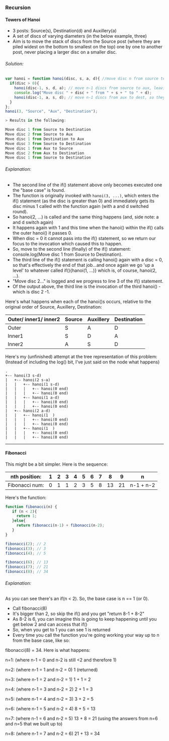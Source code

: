 ### Recursion
#### Towers of Hanoi
* 3 posts: Source(s), Destination(d) and Auxillery(a)
* A set of discs of varying diameters (in the below example, three)
* Aim is to move the stack of discs from the Source post (where they are piled widest on the bottom to smallest on the top) one by one to another post, never placing a larger disc on a smaller disc.

###### Solution:
```javascript
var hanoi = function hanoi(disc, s, a, d){ //move disc n from source to dest
  if(disc > 0){
    hanoi(disc-1, s, d, a); // move n-1 discs from source to aux, leaving the bigger one (above on dest)
    console.log("Move disc " + disc + " from " + s + " to " + d);
    hanoi(disc-1, a, s, d); // move n-1 discs from aux to dest, so they all sit on top of biggest disc, n
  }
};
hanoi(3, "Source", "Aux", "Destination");

> Results in the following:

Move disc 1 from Source to Destination
Move disc 2 from Source to Aux
Move disc 1 from Destination to Aux
Move disc 3 from Source to Destination
Move disc 1 from Aux to Source
Move disc 2 from Aux to Destination
Move disc 1 from Source to Destination
```

###### Explanation:
* The second line of the if() statement above only becomes executed one the "base case" is found.
* The function is originally invoked with `hanoi(3, ...)`, which enters the if() statement (as the disc is greater than 0) and immediately gets its disc minus 1 called with the function again (with a and d switched round).
* So hanoi(2, ...) is called and the same thing happens (and, side note: a and d switch again)
* It happens again with 1 and this time when the hanoi() within the if() calls the outer hanoi() it passes 0.
* When disc = 0 it cannot pass into the if() statement, so we return our focus to the invocation which caused this to happen.
* So, move to the second line (finally) of the if() statement: console.log(Move disc 1 from Source to Destination).
* The third line of the if() statement is calling hanoi() again with a disc = 0, so that's effectively the end of that job...and once again we go 'up a level' to whatever called if(){hanoi(1, ...)} which is, of course, hanoi(2, ...).
* "Move disc 2..." is logged and we progress to line 3 of the if() statement.
* Of the output above, the third line is the invocation of the third hanoi() - which is disc 2 -1.

Here's what happens when each of the hanoi()s occurs, relative to the original order of Source, Auxillery, Destination:


Outer/ inner1/ inner2| Source | Auxillery | Destination
--- | --- | --- | ---
Outer | S | A | D
Inner1 | S | D | A
Inner2 | A | S | D

Here's my (unfinished) attempt at the tree representation of this problem:
(Instead of including the log() bit, I've just said on the node what happens)

```
.
+-- hanoi(3 s-d)
|   +-- hanoi(2 s-a)
|   |   +-- hanoi(1 s-d)
|   |   |   +-- hanoi(0 end)
|   |   |   +-- hanoi(0 end)
|   |   +-- hanoi(1 a-d)
|   |   |   +-- hanoi(0 end)
|   |   |   +-- hanoi(0 end)
|   +-- hanoi(2 a-d)
|   |   +-- hanoi(1  )
|   |   |   +-- hanoi(0 end)
|   |   |   +-- hanoi(0 end)
|   |   +-- hanoi(1  )
|   |   |   +-- hanoi(0 end)
|   |   |   +-- hanoi(0 end)
```
---

#### Fibonacci
This might be a bit simpler.
Here is the sequence:

|nth position: | 1   | 2   | 3   | 4   | 5   | 6   | 7   | 8   | 9  | n   |
| --- | --- | --- | --- | --- | --- | --- | --- | --- | ---| --- |
| Fibonacci num: | 0   | 1   | 1   | 2   | 3   | 5   | 8   | 13  | 21 | n-1 + n-2 |


Here's the function:
```javascript
function fibonacci(n) {
   if (n < 2){
     return 1;
   }else{
     return fibonacci(n-1) + fibonacci(n-2);
   }
}

fibonacci(2); // 2
fibonacci(3); // 3
fibonacci(4); // 5

fibonacci(6); // 13
fibonacci(7); // 21
fibonacci(8); // 34
```

###### Explanation:
As you can see there's an if(n < 2). So, the base case is n == 1 (or 0).

* Call fibonacci(8)
* It's bigger than 2, so skip the if() and you get "return 8-1 + 8-2"
* As 8-2 is 6, you can imagine this is going to keep happening until you get below 2 and can access that if()
* So, when you get to 1 you can see 1 is returned
* Every time you call the function you're going working your way up to n from the base case, like so:

fibonacci(8) = 34. Here is what happens:

n=1: (where n-1 = 0 and n-2 is still <2 and therefore 1)

n=2: (where n-1 = 1 and n-2 = 0)  1 (returned)

n=3: (where n-1 = 2 and n-2 = 1)  1 + 1 = 2

n=4: (where n-1 = 3 and n-2 = 2)  2 + 1 = 3

n=5: (where n-1 = 4 and n-2 = 3)  3 + 2 = 5

n=6: (where n-1 = 5 and n-2 = 4)  8 + 5 = 13

n=7: (where n-1 = 6 and n-2 = 5)  13 + 8 = 21 (using the answers from n=6 and n=5 that we built up to)

n=8: (where n-1 = 7 and n-2 = 6)  21 + 13 = 34
